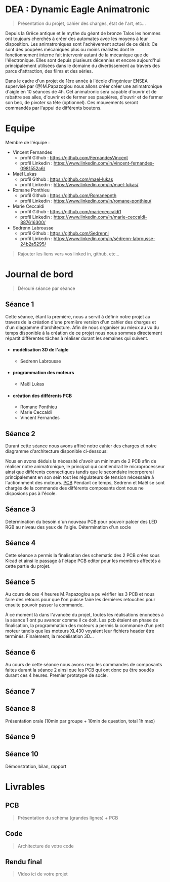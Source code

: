 # DEA : Dynamic Eagle Animatronic
> Présentation du projet, cahier des charges, état de l'art, etc...

Depuis la Grêce antique et le mythe du géant de bronze Talos les hommes ont toujours cherchés à créer des automates avec les moyens à leur disposition. Les animatroniques sont l'achèvement actuel de ce désir. Ce sont des poupées mécaniques plus ou moins réalistes dont le fonctionnement interne fait intervenir autant de la mécanique que de l'électronique.
Elles sont depuis plusieurs décennies et encore aujourd'hui principalement utilisées dans le domaine du divertissement au travers des parcs d'attraction, des films et des séries.

Dans le cadre d'un projet de 1ère année à l'école d'ingénieur ENSEA supervisé par (@)M.Papazoglou nous allons créer créer une animatronique d'aigle en 10 séances de 4h. Cet animatronic sera
capable d'ouvrir et de rabattre ses ailes, d'ouvrir et de fermer ses paupières, d'ouvrir et de fermer son bec, de pivoter sa tête (optionnel). Ces mouvements seront commandés par
l'appui de différents boutons.

# Equipe
Membre de l'équipe : 
* Vincent Fernandes
    * profil Github : https://github.com/FernandesVincent
    * profil Linkedin : https://www.linkedin.com/in/vincent-fernandes-0981552a6/
* Maël Lukas
    * profil Github : https://github.com/mael-lukas
    * profil Linkedin : https://www.linkedin.com/in/mael-lukas/
* Romane Ponthieu
    * profil Github : https://github.com/Romanepnth
    * profil Linkedin : https://www.linkedin.com/in/romane-ponthieu/
* Marie Ceccaldi
    * profil Github : https://github.com/mariececcaldi1
    * profil Linkedin : https://www.linkedin.com/in/marie-ceccaldi-887616300/
* Sedrenn Labrousse
    * profil Github : https://github.com/Sedrennl
    * profil Linkedin : https://www.linkedin.com/in/sédrenn-labrousse-24b2a5295/
> Rajouter les liens vers vos linked in, github, etc...

# Journal de bord
> Déroulé séance par séance

## Séance 1
   Cette séance, étant la première, nous a servit à définir notre projet au travers de la création d'une première version d'un cahier des charges et d'un diagramme d'architecture. Afin de nous organiser au mieux au vu du temps disponible à la création de ce projet nous nous sommes directement répartit différentes tâches à réaliser durant les semaines qui suivent.
   * #### modélisation 3D de l'aigle
        * Sedrenn Labrousse
   * #### programmation des moteurs
        *  Maël Lukas
   * #### création des différents PCB
        * Romane Ponthieu
        * Marie Ceccaldi
        * Vincent Fernandes

## Séance 2
   Durant cette séance nous avons affiné notre cahier des charges et notre diagramme d'architecture disponible ci-dessous:

   Nous en avons déduis la nécessité d'avoir un minimum de 2 PCB afin de réaliser notre animatronique, le principal qui contiendrait le microprocesseur ainsi que différents connectiques tandis que le secondaire incorporerai principalement en son sein tout les régulateurs de tension nécessaire à l'actionnment des moteurs. [PCB](https://github.com/mael-lukas/2324_Projet1AB_Animatronic/edit/main/readme.md#pcb)
   Pendant ce temps, Sedrenn et Maël se sont chargés de la commande des différents composants dont nous ne disposions pas à l'école.
   
## Séance 3
   Détermination du besoin d'un nouveau PCB pour pouvoir palcer des LED RGB au niveau des yeux de l'aigle.
   Détermination d'un socle 
   
## Séance 4
   Cette séance a permis la finalisation des schematic des 2 PCB crées sous Kicad et ainsi le passage à l'étape PCB editor pour les membres affectés à cette partie du projet.

## Séance 5
   Au cours de ces 4 heures M.Papazoglou a pu vérifier les 3 PCB et nous faire des retours pour que l'on puisse faire les dernières retouches pour ensuite pouvoir passer la commande.
   
   À ce moment là dans l'avancée du projet, toutes les réalisations énoncées à la séance 1 ont pu avancer comme il ce doit. Les pcb étaient en phase de finalisation, la programmation des moteurs a permis la commande d'un petit moteur tandis que les moteurs XL430 voyaient leur fichiers header être terminés. Finalement, la modélisation 3D...

## Séance 6
   Au cours de cette séance nous avons reçu les commandes de composants faites durant la séance 2 ainsi que les PCB qui ont donc pu être soudés durant ces 4 heures.
   Premier prototype de socle.
## Séance 7

## Séance 8
   Présentation orale (10min par groupe + 10min de question, total 1h max)
## Séance 9

## Séance 10
   Démonstration, bilan, rapport
# Livrables
## PCB
> Présentation du schéma (grandes lignes) + PCB

## Code
> Architecture de votre code

## Rendu final
> Video ici de votre projet


